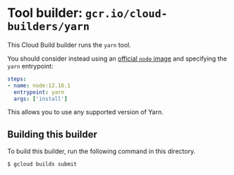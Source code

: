 # Tool builder: `gcr.io/cloud-builders/yarn`

This Cloud Build builder runs the `yarn` tool.

You should consider instead using an [official `node`
image](https://hub.docker.com/_/node/) and specifying the `yarn` entrypoint:

```yaml
steps:
- name: node:12.16.1
  entrypoint: yarn
  args: ['install']
```

This allows you to use any supported version of Yarn.

## Building this builder

To build this builder, run the following command in this directory.

    $ gcloud builds submit
